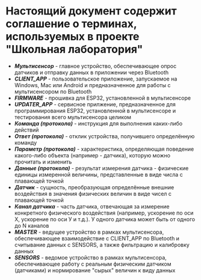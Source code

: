 # Настоящий документ содержит соглашение о терминах, используемых в проекте "Школьная лаборатория"
* ***Мультисенсор*** - главное устройство, обеспечивающее опрос датчиков и отправку данных в приложении через Bluetooth
* ***CLIENT_APP*** - пользовательское приложение, запускаемое на Windows, Mac или Android и предназначенное для работы с мультисенсором по Bluetooth
* ***FIRMWARE*** - прошивка для ESP32, установленной в мультисенсоре
* ***UPDATER_APP*** - сервисное прилжение, предназначенное для программирования ESP32, установленной в мультисенсоре и тестирования всего мультисенсора целиком
* ***Команда (протокола)*** - инструкция для выполнения каких-либо действий
* ***Ответ (протокола)*** - отклик устройства, получившего определённую команду
* ***Параметр (протокола)*** - характеристика, определяющая поведение какого-либо объекта (например - датчика), которую можно прочитать и изменить
* ***Данные (протокола)*** - результат измерения датчика - физические единицы измеренной величины, представленные в виде числа с плавающей точкой
* ***Датчик*** - сущность, преобразующая определённые внешние воздействия в значения физических величин в виде чисел с плавающей точкой
* ***Канал датчика*** - часть датчика, отвечающая за измерение конкретного физического воздействия (например, ускорение по оси Х, ускорение по оси У и т.д.). У одного датчика может быть от одного до N каналов
* ***MASTER*** - ведущее устройство в рамках мультисенсора, обеспечивающее взаимодействие с CLIENT_APP по Bluetooth и считывание данных с SENSORS, а также фильтрацию и калибровку данных
* ***SENSORS*** - ведомое устройство в рамках мультисенсора, обеспечивающее работу с реальным физическим датчиком (датчиками) и нормирование "сырых" величин к виду данных  
